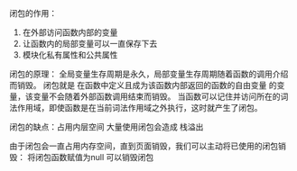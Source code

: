 闭包的作用：

1. 在外部访问函数内部的变量
2. 让函数内的局部变量可以一直保存下去
3. 模块化私有属性和公共属性

闭包的原理：
全局变量生存周期是永久，局部变量生存周期随着函数的调用介绍而销毁。
闭包就是 在函数中定义且成为该函数内部返回的函数的自由变量 的变量，该变量不会随着外部函数调用结束而销毁。 
当函数可以记住并访问所在的词法作用域，即使函数是在当前词法作用域之外执行，这时就产生了闭包。

闭包的缺点：占用内层空间 大量使用闭包会造成 栈溢出

由于闭包会一直占用内存空间，直到页面销毁，我们可以主动将已使用的闭包销毁：
将闭包函数赋值为null 可以销毁闭包